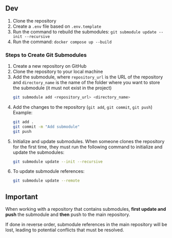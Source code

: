 ## Dev

1. Clone the repository  
2. Create a `.env` file based on `.env.template`
3. Run the command to rebuild the submodules: `git submodule update --init --recursive`
4. Run the command: `docker compose up --build`

### Steps to Create Git Submodules

1. Create a new repository on GitHub  
2. Clone the repository to your local machine  
3. Add the submodule, where `repository_url` is the URL of the repository and `directory_name` is the name of the folder where you want to store the submodule (it must not exist in the project)  
   ```sh
   git submodule add <repository_url> <directory_name>
   ```
4. Add the changes to the repository (`git add`, `git commit`, `git push`)  
   Example:  
   ```sh
   git add .
   git commit -m "Add submodule"
   git push
   ```
5. Initialize and update submodules. When someone clones the repository for the first time, they must run the following command to initialize and update the submodules:  
   ```sh
   git submodule update --init --recursive
   ```
6. To update submodule references:  
   ```sh
   git submodule update --remote
   ```

## Important
When working with a repository that contains submodules, **first update and push** the submodule and **then** push to the main repository.  

If done in reverse order, submodule references in the main repository will be lost, leading to potential conflicts that must be resolved.